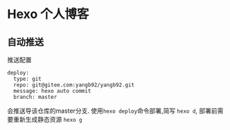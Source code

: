 # Hexo 个人博客

## 自动推送

推送配置 
```
deploy:
  type: git
  repo: git@gitee.com:yangb92/yangb92.git
  message: hexo auto commit
  branch: master
```
会推送导该仓库的master分支. 使用`hexo deploy`命令部署,简写 `hexo d`, 部署前需要重新生成静态资源 `hexo g` 